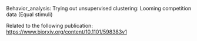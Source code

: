 Behavior_analysis:
Trying out unsupervised clustering: Looming competition data (Equal stimuli)

Related to the following publication: https://www.biorxiv.org/content/10.1101/598383v1
